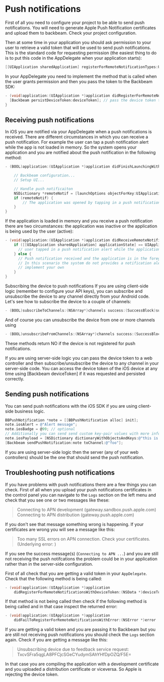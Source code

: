 # Push notifications

First of all you need to configure your project to be able to send push notifications. You will need to generate Apple Push Notification certificates and upload them to backbeam. Check your project configuration.

Then at some time in your application you should ask permission to your user to retrieve a valid token that will be used to send push notifications. This is the standard code for requesting permission (the easiest thing to do is to put this code in the AppDelegate when your application starts):

```objectivec
[[UIApplication sharedApplication] registerForRemoteNotificationTypes:UIRemoteNotificationTypeAlert | UIRemoteNotificationTypeBadge | UIRemoteNotificationTypeSound];
```

In your AppDelegate you need to implement the method that is called when the user grants permission and then you pass the token to the Backbeam SDK:

```objectivec
- (void)application:(UIApplication *)application didRegisterForRemoteNotificationsWithDeviceToken:(NSData *)deviceToken {
  [Backbeam persistDeviceToken:deviceToken]; // pass the device token to the Backbeam SDK
}
```

## Receiving push notifications
In iOS you are notified via your AppDelegate when a push notifications is received. There are different circumstances in which you can receive a push notification. For example the user can tap a push notification alert while the app is not loaded in memory. So the system opens your application and you are notified about the push notification in the following method:

```objectivec
- (BOOL)application:(UIApplication *)application didFinishLaunchingWithOptions:(NSDictionary *)launchOptions {

    // Backbeam configuration...
    // Setup UI...

    // Handle push notificaiton
    NSDictionary *remoteNotif = [launchOptions objectForKey:UIApplicationLaunchOptionsRemoteNotificationKey];
    if (remoteNotif) {
        // The application was opened by tapping in a push notification
    }
}
```

If the application is loaded in memory and you receive a push notification there are two circumstances: the application was inactive or the application is being used by the user (active):

```objectivec
- (void)application:(UIApplication *)application didReceiveRemoteNotification:(NSDictionary *)userInfo {
    if ([[UIApplication sharedApplication] applicationState] == UIApplicationStateInactive) {
      // user tapped in a push notification alert while the application was inactive
    } else {
      // Push notification received and the application is in the foreground.
      // In this scenario the system do not provides a notification alert so you should
      // implement your own
    }
}
```

Subscribing the device to push notifications
If you are using client-side logic (remember to configure your API keys), you can subscribe and unsubscribe the device to any channel directly from your Android code. Let's see how to subscribe the device to a couple of channels:

```objectivec
- (BOOL)subscribeToChannels:(NSArray*)channels success:(SuccessBlock)success failure:(FailureBlock)failure
```

And of course you can unsubscribe the device from one or more channels using

```objectivec
- (BOOL)unsubscribeFromChannels:(NSArray*)channels success:(SuccessBlock)success failure:(FailureBlock)failure
```

These methods return NO if the device is not registered for push notifications.

If you are using server-side logic you can pass the device token to a web controller and then subscribe/unsubscribe the device to any channel in your server-side code. You can access the device token of the iOS device at any time using [Backbeam deviceToken] if it was requested and persisted correctly.

## Sending push notifications

You can send push notifications with the iOS SDK if you are using client-side business logic.

```objectivec
BBPushNotification *note = [[BBPushNotification alloc] init];
note.iosAlert = @"Alert message";
note.iosBadge = @99; // optional
// Additionally you can send send custom key-pair values with more information
note.iosPayload = [NSDictionary dictionaryWithObjectsAndKeys:@"this is some value", @"some-key", nil];
[Backbeam sendPushNotification:note toChannel:@"foo"];
````

If you are using server-side logic then the server (any of your web controllers) should be the one that should send the push notification.

## Troubleshooting push notifications

If you have problems with push notifications there are a few things you can check. First of all when you upload your push notifications certificates in the control panel you can navigate to the `Logs` section on the left menu and check that you see one or two messages like these:

> Connecting to APN development (gateway.sandbox.push.apple.com)
> Connecting to APN distribution (gateway.push.apple.com)

If you don't see that message something wrong is happening. If your certificates are wrong you will see a message like this:

> Too many SSL errors on APN connection. Check your certificates. (Underlying error: <APN error description>)

If you see the success message(s) (`Connecting to APN ...`) and you are still not receiving the push notifcations the problem could be in your application rather than in the server-side configuration.

First of all check that you are getting a valid token in your `AppDelegate`. Check that the following method is being called:

```objectivec
- (void)application:(UIApplication *)application
    didRegisterForRemoteNotificationsWithDeviceToken:(NSData *)deviceToken
```

If that method is not being called then check if the following method is being called and in that case inspect the returned error:

```objectivec
- (void)application:(UIApplication *)application
    didFailToRegisterForRemoteNotificationsWithError:(NSError *)error
```

If you are getting a valid token and you are passing it to Backbeam but you are still not receiving push notifications you should check the `Logs` section again. Check if you are getting a message like this:

> Unsubscribing device due to feedback service request: TxcvSFra5qgLA8PFCjcSGeCYudymSAhYHfDpOZQ/F5E=

In that case you are compiling the application with a development certificate and you uploaded a distribution certificate or viceversa. So Apple is rejecting the device token.
